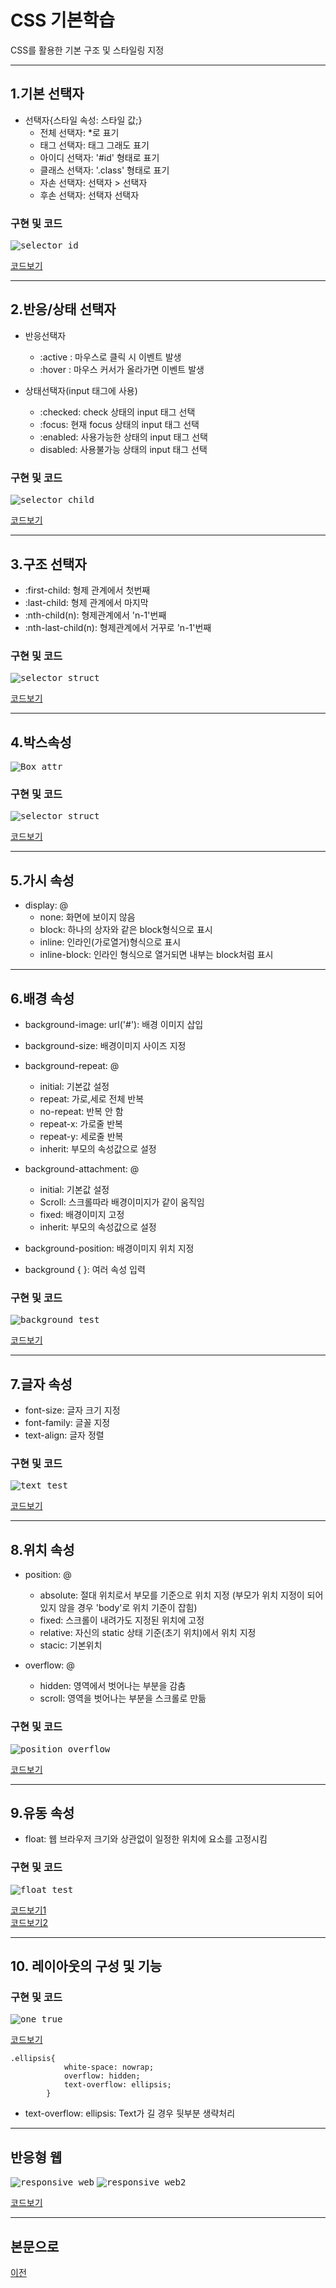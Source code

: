 # CSS 기본학습
CSS를 활용한 기본 구조 및 스타일링 지정

-----------------------
## 1.기본 선택자

* 선택자{스타일 속성: 스타일 값;}
  - 전체 선택자: *로 표기
  - 태그 선택자: 태그 그래도 표기
  - 아이디 선택자: '#id' 형태로 표기
  - 클래스 선택자: '.class' 형태로 표기
  - 자손 선택자: 선택자 > 선택자
  - 후손 선택자: 선택자 선택자

### 구현 및 코드
<kbd>![selector_id](/02_CSS/CSS_실행화면/selector_id_test.PNG "기본선택자")</kbd>

[코드보기](https://github.com/kg4543/StudyHtml/blob/main/02_CSS/selector_id_test.html)

-----------------------
## 2.반응/상태 선택자

* 반응선택자
  - :active : 마우스로 클릭 시 이벤트 발생
  - :hover : 마우스 커서가 올라가면 이벤트 발생

* 상태선택자(input 태그에 사용)
  - :checked: check 상태의 input 태그 선택
  - :focus: 현재 focus 상태의 input 태그 선택
  - :enabled: 사용가능한 상태의 input 태그 선택
  - disabled: 사용불가능 상태의 input 태그 선택

### 구현 및 코드
<kbd>![selector_child](/02_CSS/CSS_실행화면/selector_child_test.PNG "반응&상태")</kbd>

[코드보기](https://github.com/kg4543/StudyHtml/blob/main/02_CSS/selector_child_test.html)

-------------------------
## 3.구조 선택자

* :first-child: 형제 관계에서 첫번째
* :last-child: 형제 관계에서 마지막
* :nth-child(n): 형제관계에서 'n-1'번째
* :nth-last-child(n): 형제관계에서 거꾸로 'n-1'번째    

### 구현 및 코드
<kbd>![selector_struct](/02_CSS/CSS_실행화면/selector_struct_test.PNG "구조")</kbd>

[코드보기](https://github.com/kg4543/StudyHtml/blob/main/02_CSS/selector_struct_test.html)

-----------------------------
 ## 4.박스속성

<kbd>![Box_attr](/02_CSS/images/박스속성.PNG "박스속성")</kbd>

### 구현 및 코드
<kbd>![selector_struct](/02_CSS/CSS_실행화면/box_test.PNG "box_test")</kbd>

[코드보기](https://github.com/kg4543/StudyHtml/blob/main/02_CSS/box_test.html)

-----------------------------
## 5.가시 속성

* display: @
  - none: 화면에 보이지 않음
  - block: 하나의 상자와 같은 block형식으로 표시
  - inline: 인라인(가로열거)형식으로 표시
  - inline-block: 인라인 형식으로 열거되면 내부는 block처럼 표시

------------------------------
## 6.배경 속성

* background-image: url('#'): 배경 이미지 삽입
* background-size: 배경이미지 사이즈 지정
* background-repeat: @
  - initial: 기본값 설정
  - repeat: 가로,세로 전체 반복
  - no-repeat: 반복 안 함
  - repeat-x: 가로줄 반복
  - repeat-y: 세로줄 반복
  - inherit: 부모의 속성값으로 설정

* background-attachment: @
  - initial: 기본값 설정
  - Scroll: 스크롤따라 배경이미지가 같이 움직임
  - fixed: 배경이미지 고정
  - inherit: 부모의 속성값으로 설정

* background-position: 배경이미지 위치 지정
* background { }: 여러 속성 입력

### 구현 및 코드
<kbd>![background_test](/02_CSS/CSS_실행화면/background_test.PNG "background_test")</kbd>

[코드보기](https://github.com/kg4543/StudyHtml/blob/main/02_CSS/background_test.html)

--------------------------------
## 7.글자 속성

* font-size: 글자 크기 지정
* font-family: 글꼴 지정
* text-align: 글자 정렬

### 구현 및 코드
<kbd>![text_test](/02_CSS/CSS_실행화면/text_test.PNG "text_test")</kbd>

[코드보기](https://github.com/kg4543/StudyHtml/blob/main/02_CSS/text_test.html)

--------------------------------
## 8.위치 속성

* position: @
  - absolute: 절대 위치로서 부모를 기준으로 위치 지정 (부모가 위치 지정이 되어 있지 않을 경우 'body'로 위치 기준이 잡힘)
  - fixed: 스크롤이 내려가도 지정된 위치에 고정
  - relative: 자신의 static 상태 기준(초기 위치)에서 위치 지정
  - stacic: 기본위치

* overflow: @
  - hidden: 영역에서 벗어나는 부분을 감춤
  - scroll: 영역을 벗어나는 부분을 스크롤로 만듦

### 구현 및 코드
<kbd>![position_overflow](/02_CSS/CSS_실행화면/posiont_overflow_test.PNG "position_overflow_test")</kbd>

[코드보기](https://github.com/kg4543/StudyHtml/blob/main/02_CSS/position2_test.html)

----------------------------------
## 9.유동 속성

* float: 웹 브라우저 크기와 상관없이 일정한 위치에 요소를 고정시킴

### 구현 및 코드
<kbd>![float_test](/02_CSS/CSS_실행화면/float_test.PNG "float_test")</kbd>

[코드보기1](https://github.com/kg4543/StudyHtml/blob/main/02_CSS/float_test.html) <br>
[코드보기2](https://github.com/kg4543/StudyHtml/blob/main/02_CSS/layout1_test.html)

-----------------------------------
## 10. 레이아웃의 구성 및 기능

### 구현 및 코드
<kbd>![one_true](/02_CSS/CSS_실행화면/onetrue.PNG "one_true")</kbd>

[코드보기](https://github.com/kg4543/StudyHtml/blob/main/02_CSS/layout_onetrue.html)

```
.ellipsis{
            white-space: nowrap;
            overflow: hidden;
            text-overflow: ellipsis;
        }
```
 * text-overflow: ellipsis: Text가 길 경우 뒷부분 생략처리
 
 -----------------------------------
## 반응형 웹
<kbd>![responsive_web](/02_CSS/CSS_실행화면/responsive_web.PNG "responsive_web")</kbd>
<kbd>![responsive_web2](/02_CSS/CSS_실행화면/responsive_web2.PNG "responsive_web2")</kbd>

[코드보기](https://github.com/kg4543/StudyHtml/blob/main/02_CSS/responsive_test.html)

-----------------------------------
## 본문으로

[이전](https://github.com/kg4543/StudyHtml)

